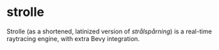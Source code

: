 # strolle

Strolle (as a shortened, latinized version of *strålspårning*) is a real-time raytracing engine, with extra Bevy integration.
